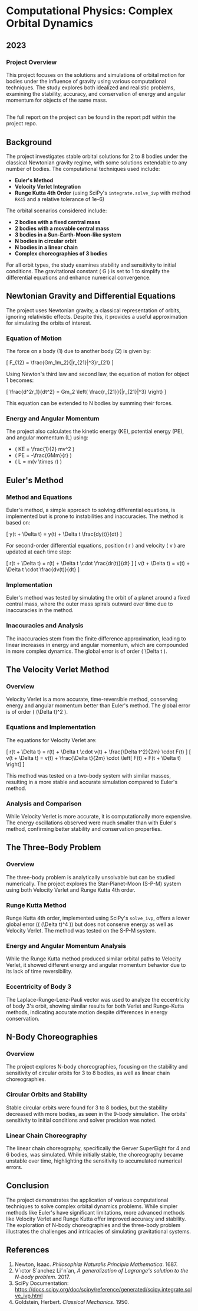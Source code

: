 # Computational Physics: Complex Orbital Dynamics

## 2023

### Project Overview

This project focuses on the solutions and simulations of orbital motion for bodies under the influence of gravity using various computational techniques. The study explores both idealized and realistic problems, examining the stability, accuracy, and conservation of energy and angular momentum for objects of the same mass.

## 
The full report on the project can be found in the report pdf within the project repo.

## Background

The project investigates stable orbital solutions for 2 to 8 bodies under the classical Newtonian gravity regime, with some solutions extendable to any number of bodies. The computational techniques used include:

- **Euler's Method**
- **Velocity Verlet Integration**
- **Runge Kutta 4th Order** (using SciPy's `integrate.solve_ivp` with method `RK45` and a relative tolerance of 1e-6)

The orbital scenarios considered include:

- **2 bodies with a fixed central mass**
- **2 bodies with a movable central mass**
- **3 bodies in a Sun-Earth-Moon-like system**
- **N bodies in circular orbit**
- **N bodies in a linear chain**
- **Complex choreographies of 3 bodies**

For all orbit types, the study examines stability and sensitivity to initial conditions. The gravitational constant \( G \) is set to 1 to simplify the differential equations and enhance numerical convergence.

## Newtonian Gravity and Differential Equations

The project uses Newtonian gravity, a classical representation of orbits, ignoring relativistic effects. Despite this, it provides a useful approximation for simulating the orbits of interest.

### Equation of Motion

The force on a body (1) due to another body (2) is given by:

\[ F_{12} = \frac{Gm_1m_2}{|r_{21}|^3}r_{21} \]

Using Newton's third law and second law, the equation of motion for object 1 becomes:

\[ \frac{d^2r_1}{dt^2} = Gm_2 \left( \frac{r_{21}}{|r_{21}|^3} \right) \]

This equation can be extended to N bodies by summing their forces.

### Energy and Angular Momentum

The project also calculates the kinetic energy (KE), potential energy (PE), and angular momentum (L) using:

- \( KE = \frac{1}{2} mv^2 \)
- \( PE = -\frac{GMm}{r} \)
- \( L = m(v \times r) \)

## Euler's Method

### Method and Equations

Euler's method, a simple approach to solving differential equations, is implemented but is prone to instabilities and inaccuracies. The method is based on:

\[ y(t + \Delta t) = y(t) + \Delta t \frac{dy(t)}{dt} \]

For second-order differential equations, position \( r \) and velocity \( v \) are updated at each time step:

\[ r(t + \Delta t) = r(t) + \Delta t \cdot \frac{dr(t)}{dt} \]
\[ v(t + \Delta t) = v(t) + \Delta t \cdot \frac{dv(t)}{dt} \]

### Implementation

Euler's method was tested by simulating the orbit of a planet around a fixed central mass, where the outer mass spirals outward over time due to inaccuracies in the method.

### Inaccuracies and Analysis

The inaccuracies stem from the finite difference approximation, leading to linear increases in energy and angular momentum, which are compounded in more complex dynamics. The global error is of order \( \Delta t \).

## The Velocity Verlet Method

### Overview

Velocity Verlet is a more accurate, time-reversible method, conserving energy and angular momentum better than Euler's method. The global error is of order \( (\Delta t)^2 \).

### Equations and Implementation

The equations for Velocity Verlet are:

\[ r(t + \Delta t) = r(t) + \Delta t \cdot v(t) + \frac{\Delta t^2}{2m} \cdot F(t) \]
\[ v(t + \Delta t) = v(t) + \frac{\Delta t}{2m} \cdot \left[ F(t) + F(t + \Delta t) \right] \]

This method was tested on a two-body system with similar masses, resulting in a more stable and accurate simulation compared to Euler's method.

### Analysis and Comparison

While Velocity Verlet is more accurate, it is computationally more expensive. The energy oscillations observed were much smaller than with Euler's method, confirming better stability and conservation properties.

## The Three-Body Problem

### Overview

The three-body problem is analytically unsolvable but can be studied numerically. The project explores the Star-Planet-Moon (S-P-M) system using both Velocity Verlet and Runge Kutta 4th order.

### Runge Kutta Method

Runge Kutta 4th order, implemented using SciPy's `solve_ivp`, offers a lower global error (\( (\Delta t)^4 \)) but does not conserve energy as well as Velocity Verlet. The method was tested on the S-P-M system.

### Energy and Angular Momentum Analysis

While the Runge Kutta method produced similar orbital paths to Velocity Verlet, it showed different energy and angular momentum behavior due to its lack of time reversibility.

### Eccentricity of Body 3

The Laplace-Runge-Lenz-Pauli vector was used to analyze the eccentricity of body 3's orbit, showing similar results for both Verlet and Runge-Kutta methods, indicating accurate motion despite differences in energy conservation.

## N-Body Choreographies

### Overview

The project explores N-body choreographies, focusing on the stability and sensitivity of circular orbits for 3 to 8 bodies, as well as linear chain choreographies.

### Circular Orbits and Stability

Stable circular orbits were found for 3 to 8 bodies, but the stability decreased with more bodies, as seen in the 9-body simulation. The orbits' sensitivity to initial conditions and solver precision was noted.

### Linear Chain Choreography

The linear chain choreography, specifically the Gerver SuperEight for 4 and 6 bodies, was simulated. While initially stable, the choreography became unstable over time, highlighting the sensitivity to accumulated numerical errors.

## Conclusion

The project demonstrates the application of various computational techniques to solve complex orbital dynamics problems. While simpler methods like Euler's have significant limitations, more advanced methods like Velocity Verlet and Runge Kutta offer improved accuracy and stability. The exploration of N-body choreographies and the three-body problem illustrates the challenges and intricacies of simulating gravitational systems.

## References

1. Newton, Isaac. *Philosophiæ Naturalis Principia Mathematica*. 1687.
2. V´ıctor S´anchez Li˜n´an, *A generalization of Lagrange's solution to the N-body problem*. 2017.
3. SciPy Documentation: https://docs.scipy.org/doc/scipy/reference/generated/scipy.integrate.solve_ivp.html
4. Goldstein, Herbert. *Classical Mechanics*. 1950.
